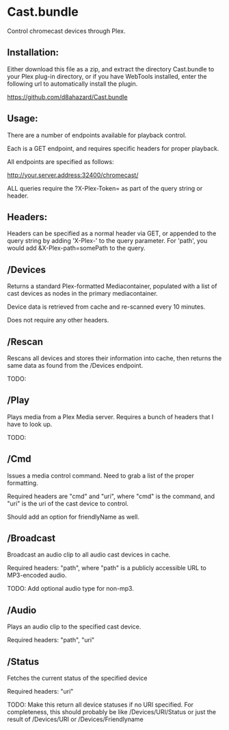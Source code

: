 # Cast.bundle

Control chromecast devices through Plex.

## Installation:

Either download this file as a zip, and extract the directory Cast.bundle to your
Plex plug-in directory, or if you have WebTools installed, enter the following url 
to automatically install the plugin.

https://github.com/d8ahazard/Cast.bundle

## Usage:

There are a number of endpoints available for playback control.

Each is a GET endpoint, and requires specific headers for proper playback.

All endpoints are specified as follows:

http://your.server.address:32400/chromecast/

ALL queries require the ?X-Plex-Token= as part of the query string or header.

## Headers:

Headers can be specified as a normal header via GET, or appended to the query string by adding
'X-Plex-' to the query parameter. For 'path', you would add &X-Plex-path=somePath to the query.


## /Devices

Returns a standard Plex-formatted Mediacontainer, populated with a list of 
cast devices as <Device> nodes in the primary mediacontainer.

Device data is retrieved from cache and re-scanned every 10 minutes.

Does not require any other headers.

## /Rescan

Rescans all devices and stores their information into cache, then returns the 
same data as found from the /Devices endpoint.

TODO:
## /Play

Plays media from a Plex Media server. Requires a bunch of headers that I have to look up.

TODO:
## /Cmd

Issues a media control command. Need to grab a list of the proper formatting.

Required headers are "cmd" and "uri", where "cmd" is the command, and "uri" is the uri 
of the cast device to control.

Should add an option for friendlyName as well.

## /Broadcast

Broadcast an audio clip to all audio cast devices in cache.

Required headers: "path", where "path" is a publicly accessible URL to MP3-encoded audio.

TODO: Add optional audio type for non-mp3.

## /Audio

Plays an audio clip to the specified cast device.

Required headers: "path", "uri"

## /Status

Fetches the current status of the specified device

Required headers: "uri"

TODO: Make this return all device statuses if no URI specified.
For completeness, this should probably be like /Devices/URI/Status or
just the result of /Devices/URI or /Devices/Friendlyname
